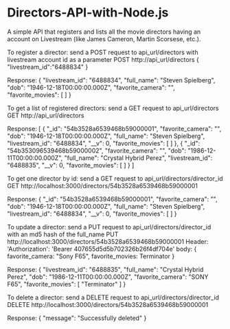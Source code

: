 # Directors-API-with-Node.js
A simple API that registers and lists all the movie directors having an account on Livestream (like James Cameron, Martin Scorsese, etc.).

To register a director:
send a POST request to api_url/directors with livestream account id as a parameter
POST http://api_url/directors
{
  "livestream_id":"6488834"
}

Response:
{
  "livestream_id": "6488834",
  "full_name": "Steven Spielberg",
  "dob": "1946-12-18T00:00:00.000Z",
  "favorite_camera": "",
  "favorite_movies": [ ]
}

To get a list of registered directors:
send a GET request to api_url/directors
GET http://api_url/directors

Response:
[
{
  "_id": "54b3528a6539468b59000001",
  "favorite_camera": "",
  "dob": "1946-12-18T00:00:00.000Z",
  "full_name": "Steven Spielberg",
  "livestream_id": "6488834",
  "__v": 0,
  "favorite_movies": [ ]
  },
  {
    "_id": "54b353096539468b59000002",
    "favorite_camera": "",
    "dob": "1986-12-11T00:00:00.000Z",
    "full_name": "Crystal Hybrid Perez",
    "livestream_id": "6488835",
    "__v": 0,
    "favorite_movies": [ ]
  }
  ]

To get one director by id:
send a GET request to api_url/directors/director_id
GET http://localhost:3000/directors/54b3528a6539468b59000001

Response:
{
  "_id": "54b3528a6539468b59000001",
  "favorite_camera": "",
  "dob": "1946-12-18T00:00:00.000Z",
  "full_name": "Steven Spielberg",
  "livestream_id": "6488834",
  "__v": 0,
  "favorite_movies": [ ]
}

To update a director:
send a PUT request to api_url/directors/director_id with an md5 hash of the full_name
PUT http://localhost:3000/directors/54b3528a6539468b59000001
Header: 'Authorization': 'Bearer 407655d5d5b702326b26f4df704e'
body:
{
  favorite_camera: "Sony F65",
  favorite_movies: Terminator
}

Response:
{
  "livestream_id": "6488835",
  "full_name": "Crystal Hybrid Perez",
  "dob": "1986-12-11T00:00:00.000Z",
  "favorite_camera": "SONY F65",
  "favorite_movies": [
  "Terminator"
  ]
}

To delete a director:
send a DELETE request to api_url/directors/director_id
DELETE http://localhost:3000/directors/54b3528a6539468b59000001

Response:
{
  "message": "Successfully deleted"
}
